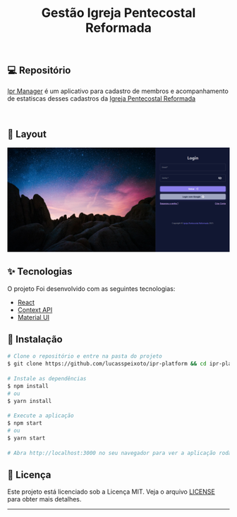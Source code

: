 <h1 align="center">
  Gestão Igreja Pentecostal Reformada
</h1>

<br>

## 💻 Repositório

[Ipr Manager](https://github.com/lucasspeixoto/ipr-platform) é um aplicativo para cadastro de membros e acompanhamento de estatiscas desses cadastros da [Igreja Pentecostal Reformada](https://www.igrejapentecostalreformada.com.br/)

<br>

## 🔖 Layout

![interface](src/assets/layout.png 'Layout Atual')


## ✨ Tecnologias

O projeto Foi desenvolvido com as seguintes tecnologias:

- [React](https://reactjs.org)
- [Context API](https://reactjs.org/docs/context.html)
- [Material UI](https://mui.com/getting-started/usage/)

## 🚀 Instalação

```bash
# Clone o repositório e entre na pasta do projeto
$ git clone https://github.com/lucasspeixoto/ipr-platform && cd ipr-platform

# Instale as dependências
$ npm install
# ou
$ yarn install

# Execute a aplicação
$ npm start
# ou
$ yarn start

# Abra http://localhost:3000 no seu navegador para ver a aplicação rodando!
```

## 📝 Licença

Este projeto está licenciado sob a Licença MIT. Veja o arquivo [LICENSE](https://opensource.org/licenses/MIT) para obter mais detalhes.

---

